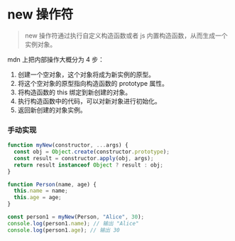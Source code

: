 # new 操作符

> new 操作符通过执行自定义构造函数或者 js 内置构造函数，从而生成一个实例对象。

mdn 上把内部操作大概分为 4 步：

1. 创建一个空对象，这个对象将成为新实例的原型。
2. 将这个空对象的原型指向构造函数的 prototype 属性。
3. 将构造函数的 this 绑定到新创建的对象。
4. 执行构造函数中的代码，可以对新对象进行初始化。
5. 返回新创建的对象实例。

### 手动实现

```js
function myNew(constructor, ...args) {
  const obj = Object.create(constructor.prototype);
  const result = constructor.apply(obj, args);
  return result instanceof Object ? result : obj;
}

function Person(name, age) {
  this.name = name;
  this.age = age;
}

const person1 = myNew(Person, "Alice", 30);
console.log(person1.name); // 输出 "Alice"
console.log(person1.age); // 输出 30
```
